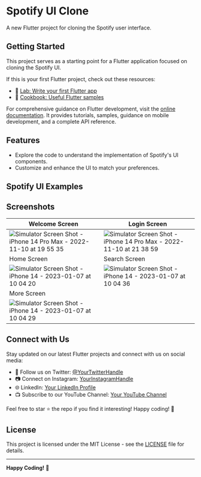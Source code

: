 # Spotify UI Clone

A new Flutter project for cloning the Spotify user interface.

## Getting Started

This project serves as a starting point for a Flutter application focused on cloning the Spotify UI.

If this is your first Flutter project, check out these resources:

- 🚀 [Lab: Write your first Flutter app](https://docs.flutter.dev/get-started/codelab)
- 📘 [Cookbook: Useful Flutter samples](https://docs.flutter.dev/cookbook)

For comprehensive guidance on Flutter development, visit the [online documentation](https://docs.flutter.dev/). It provides tutorials, samples, guidance on mobile development, and a complete API reference.

## Features

- Explore the code to understand the implementation of Spotify's UI components.
- Customize and enhance the UI to match your preferences.

## Spotify UI Examples

## Screenshots

| Welcome Screen  | Login Screen |
| ------------- | ------------- |
| ![Simulator Screen Shot - iPhone 14 Pro Max - 2022-11-10 at 19 55 35](https://user-images.githubusercontent.com/14290499/201520387-8715ee0e-f689-44fe-ac4b-cae6505f0dda.png)  | ![Simulator Screen Shot - iPhone 14 Pro Max - 2022-11-10 at 21 38 59](https://user-images.githubusercontent.com/14290499/201520398-edf21842-e948-44a5-a8b7-02b15e3ea0f7.png)  |
| Home Screen | Search Screen |
| ![Simulator Screen Shot - iPhone 14 - 2023-01-07 at 10 04 20](https://user-images.githubusercontent.com/14290499/211138790-b4ca340d-17c0-43d4-bb22-816af8a9b165.png) |![Simulator Screen Shot - iPhone 14 - 2023-01-07 at 10 04 36](https://user-images.githubusercontent.com/14290499/211138794-b5c1f0d5-cdfa-4bb8-b8aa-8c3344b4ed74.png)
| More Screen | |
|  ![Simulator Screen Shot - iPhone 14 - 2023-01-07 at 10 04 29](https://user-images.githubusercontent.com/14290499/211138888-c7383c23-c54f-49e4-afc3-86f8d6bfd555.png)



## Connect with Us

Stay updated on our latest Flutter projects and connect with us on social media:

- 📱 Follow us on Twitter: [@YourTwitterHandle](https://twitter.com/YourTwitterHandle)
- 📷 Connect on Instagram: [YourInstagramHandle](https://www.instagram.com/YourInstagramHandle/)
- 🌐 LinkedIn: [Your LinkedIn Profile](https://www.linkedin.com/in/YourLinkedInProfile/)
- 📺 Subscribe to our YouTube Channel: [Your YouTube Channel](https://www.youtube.com/c/YourYouTubeChannel)

Feel free to star ⭐️ the repo if you find it interesting! Happy coding! 🚀

## License

This project is licensed under the MIT License - see the [LICENSE](LICENSE) file for details.

---

**Happy Coding!** 🚀
